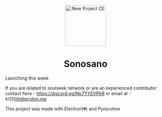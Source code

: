 <p align="center">
  <img width="128" height="128" alt="New Project (3)" src="https://github.com/user-attachments/assets/fdfaaa2e-2a87-4b12-b2cf-b1bfe74045c2" />
</p>

<h1 align="center">Sonosano</h1>

Launching this week

If you are related to soulseek network or are an experienced contributor contact here - https://discord.gg/Np7YYEVPhR or email at - kr[5]hh@proton.me


This project was made with Electron(💔) and Pynicotine 
